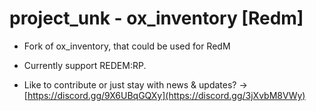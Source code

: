 # project_unk - ox_inventory [Redm]
* Fork of ox_inventory, that could be used for RedM

* Currently support REDEM:RP.
* Like to contribute or just stay with news & updates? -> [https://discord.gg/9X6UBqGQXy](https://discord.gg/3jXvbM8VWy)
